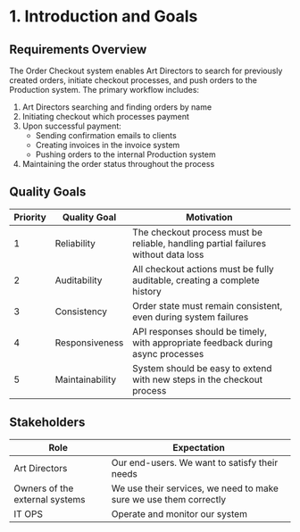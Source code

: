 # 1. Introduction and Goals

## Requirements Overview
The Order Checkout system enables Art Directors to search for previously created orders, initiate checkout processes, and push orders to the Production system. The primary workflow includes:

1. Art Directors searching and finding orders by name
2. Initiating checkout which processes payment
3. Upon successful payment:
    - Sending confirmation emails to clients
    - Creating invoices in the invoice system
    - Pushing orders to the internal Production system
4. Maintaining the order status throughout the process

## Quality Goals

|Priority | Quality Goal        | Motivation                                                                            |
|---------|---------------------|---------------------------------------------------------------------------------------|
| 1       | Reliability         | The checkout process must be reliable, handling partial failures without data loss    |
| 2       | Auditability        | All checkout actions must be fully auditable, creating a complete history             |
| 3       | Consistency         | Order state must remain consistent, even during system failures                       |
| 4       | Responsiveness      | API responses should be timely, with appropriate feedback during async processes      |
| 5       | Maintainability     | System should be easy to extend with new steps in the checkout process                |

## Stakeholders

|Role                               | Expectation                                                       |
|-----------------------------------|-------------------------------------------------------------------|
| Art Directors                     | Our end-users. We want to satisfy their needs                     |
| Owners of the external systems    | We use their services, we need to make sure we use them correctly |
| IT OPS                            | Operate and monitor our system                                    |